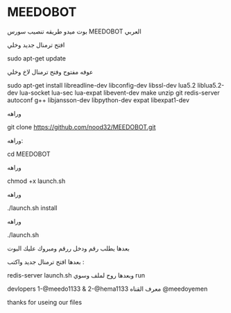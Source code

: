 # MEEDOBOT
بوت ميدو 
 طريقه تنصيب سورس MEEDOBOT العربي 

افتح ترمنال جديد وخلي

sudo apt-get update

عوفه مفتوح وفتح ترمنال لاخ وخلي 

sudo apt-get install libreadline-dev libconfig-dev libssl-dev lua5.2 liblua5.2-dev lua-socket lua-sec lua-expat libevent-dev make unzip git redis-server autoconf g++ libjansson-dev libpython-dev expat libexpat1-dev

وراهه

git clone https://github.com/nood32/MEEDOBOT.git

 وراهه:

cd MEEDOBOT

وراهه

chmod +x launch.sh

وراهه

./launch.sh install

وراهه

./launch.sh

 بعدها يطلب رقم ودخل ررقم ومبروك عليك البوت 

 بعدها افتح ترمنال جديد واكتب :

redis-server
launch.sh وبعدها روح لملف وسوي run 



devlopers 
1-@meedo1133 & 2-@hema1133 
معرف القناه @meedoyemen

thanks for useing our files 
